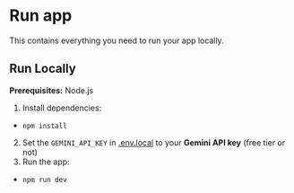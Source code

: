 # Run app

This contains everything you need to run your app locally.

## Run Locally

**Prerequisites:**  Node.js

1. Install dependencies:
-   `npm install`
2. Set the `GEMINI_API_KEY` in [.env.local](.env.local) to your **Gemini API key** (free tier or not)
3. Run the app:
-   `npm run dev`

